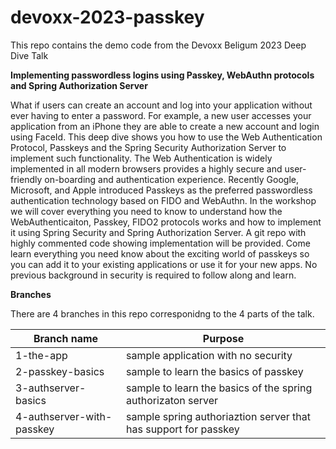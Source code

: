 # devoxx-2023-passkey

This repo contains the demo code from the Devoxx Beligum 2023 Deep Dive Talk

**Implementing passwordless logins using Passkey, WebAuthn protocols and Spring Authorization Server**


What if users can create an account and log into your application without ever having to enter a password. For example, a new user accesses your application from an iPhone they are able to create a new account and login using FaceId. This deep dive shows you how to use the Web Authentication Protocol, Passkeys and the Spring Security Authorization Server to implement such functionality. The Web Authentication is widely implemented in all modern browsers provides a highly secure and user-friendly on-boarding and authentication experience. Recently Google, Microsoft, and Apple introduced Passkeys as the preferred passwordless authentication technology based on FIDO and WebAuthn. In the workshop we will cover everything you need to know to understand how the WebAuthenticaiton, Passkey, FIDO2 protocols works and how to implement it using Spring Security and Spring Authorization Server. A git repo with highly commented code showing implementation will be provided. Come learn everything you need know about the exciting world of passkeys so you can add it to your existing applications or use it for your new apps. No previous background in security is required to follow along and learn. 

**Branches**

There are 4 branches in this repo corresponidng to the 4 parts of the talk.

| Branch name               | Purpose         
| ------------------------- | -------------------------------------------------------------------  | 
| 1-the-app                 | sample application with no security                                  |
| 2-passkey-basics          | sample to learn the basics of passkey                                |
| 3-authserver-basics       | sample to learn the basics of the spring authorizaton server         |
| 4-authserver-with-passkey | sample  spring authoriaztion server that has support for passkey     |

